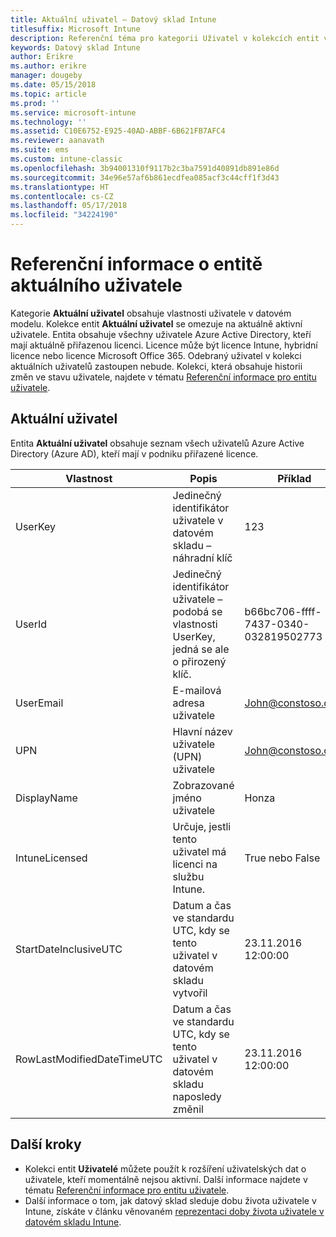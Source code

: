 ```yaml
---
title: Aktuální uživatel – Datový sklad Intune
titlesuffix: Microsoft Intune
description: Referenční téma pro kategorii Uživatel v kolekcích entit v rozhraní API datového skladu Intune
keywords: Datový sklad Intune
author: Erikre
ms.author: erikre
manager: dougeby
ms.date: 05/15/2018
ms.topic: article
ms.prod: ''
ms.service: microsoft-intune
ms.technology: ''
ms.assetid: C10E6752-E925-40AD-ABBF-6B621FB7AFC4
ms.reviewer: aanavath
ms.suite: ems
ms.custom: intune-classic
ms.openlocfilehash: 3b94001310f9117b2c3ba7591d40891db891e86d
ms.sourcegitcommit: 34e96e57af6b861ecdfea085acf3c44cff1f3d43
ms.translationtype: HT
ms.contentlocale: cs-CZ
ms.lasthandoff: 05/17/2018
ms.locfileid: "34224190"
---
```

# <a name="reference-for-current-user-entity"></a>Referenční informace o entitě aktuálního uživatele

Kategorie **Aktuální uživatel** obsahuje vlastnosti uživatele v datovém modelu. Kolekce entit **Aktuální uživatel** se omezuje na aktuálně aktivní uživatele. Entita obsahuje všechny uživatele Azure Active Directory, kteří mají aktuálně přiřazenou licenci. Licence může být licence Intune, hybridní licence nebo licence Microsoft Office 365. Odebraný uživatel v kolekci aktuálních uživatelů zastoupen nebude. Kolekci, která obsahuje historii změn ve stavu uživatele, najdete v tématu [Referenční informace pro entitu uživatele](reports-ref-user.md).


## <a name="current-user"></a>Aktuální uživatel

Entita **Aktuální uživatel** obsahuje seznam všech uživatelů Azure Active Directory (Azure AD), kteří mají v podniku přiřazené licence.

| Vlastnost  | Popis | Příklad |
|---------|------------|--------|
| UserKey |Jedinečný identifikátor uživatele v datovém skladu – náhradní klíč |123 |
| UserId |Jedinečný identifikátor uživatele – podobá se vlastnosti UserKey, jedná se ale o přirozený klíč. |b66bc706-ffff-7437-0340-032819502773 |
| UserEmail |E-mailová adresa uživatele |John@constoso.com |
| UPN | Hlavní název uživatele (UPN) uživatele | John@constoso.com |
| DisplayName |Zobrazované jméno uživatele |Honza |
| IntuneLicensed |Určuje, jestli tento uživatel má licenci na službu Intune. |True nebo False |
| StartDateInclusiveUTC |Datum a čas ve standardu UTC, kdy se tento uživatel v datovém skladu vytvořil |23.11.2016 12:00:00 |
| RowLastModifiedDateTimeUTC |Datum a čas ve standardu UTC, kdy se tento uživatel v datovém skladu naposledy změnil |23.11.2016 12:00:00 |

## <a name="next-steps"></a>Další kroky
 - Kolekci entit **Uživatelé** můžete použít k rozšíření uživatelských dat o uživatele, kteří momentálně nejsou aktivní. Další informace najdete v tématu [Referenční informace pro entitu uživatele](reports-ref-user.md).
 - Další informace o tom, jak datový sklad sleduje dobu života uživatele v Intune, získáte v článku věnovaném [reprezentaci doby života uživatele v datovém skladu Intune](reports-ref-user-timeline.md).
